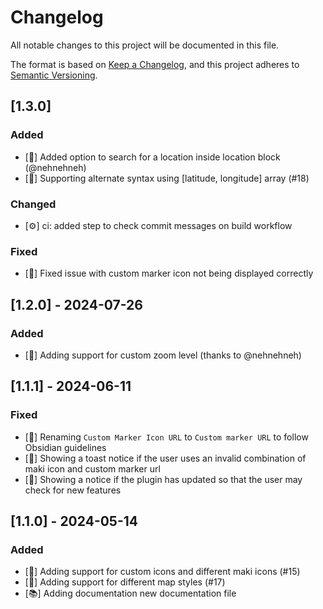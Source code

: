 # Changelog

All notable changes to this project will be documented in this file.

The format is based on [Keep a Changelog](https://keepachangelog.com/en/1.0.0/),
and this project adheres to [Semantic Versioning](https://semver.org/spec/v2.0.0.html).

## [1.3.0]

### Added

-   [🚀] Added option to search for a location inside location block (@nehnehneh)
-   [🚀] Supporting alternate syntax using [latitude, longitude] array (#18)

### Changed

-   [⚙️] ci: added step to check commit messages on build workflow

### Fixed

-   [🐛] Fixed issue with custom marker icon not being displayed correctly

## [1.2.0] - 2024-07-26

### Added

-   [🚀] Adding support for custom zoom level (thanks to @nehnehneh)

## [1.1.1] - 2024-06-11

### Fixed

-   [💎] Renaming `Custom Marker Icon URL` to `Custom marker URL` to follow Obsidian guidelines
-   [💎] Showing a toast notice if the user uses an invalid combination of maki icon and custom marker url
-   [💎] Showing a notice if the plugin has updated so that the user may check for new features

## [1.1.0] - 2024-05-14

### Added

-   [🚀] Adding support for custom icons and different maki icons (#15)
-   [🚀] Adding support for different map styles (#17)
-   [📚] Adding documentation new documentation file
